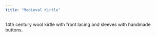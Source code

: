 ```yaml
---
title: "Medieval Kirtle"
---
```


14th century wool kirtle with front lacing and sleeves with handmade buttons.